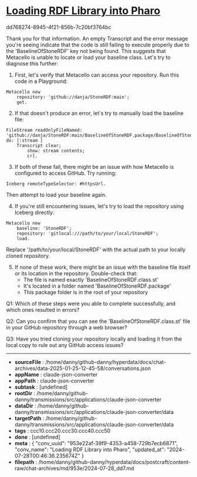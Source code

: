 # [Loading RDF Library into Pharo](https://claude.ai/chat/953e22af-39f9-4353-a458-729b7ecb6871)

dd768274-8945-4f21-856b-7c20bf3764bc

 Thank you for that information. An empty Transcript and the error message you're seeing indicate that the code is still failing to execute properly due to the 'BaselineOfStoneRDF' key not being found. This suggests that Metacello is unable to locate or load your baseline class. Let's try to diagnose this further:

1. First, let's verify that Metacello can access your repository. Run this code in a Playground:

```smalltalk
Metacello new
    repository: 'github://danja/StoneRDF:main';
    get.
```

2. If that doesn't produce an error, let's try to manually load the baseline file:

```smalltalk
FileStream readOnlyFileNamed: 'github://danja/StoneRDF:main/BaselineOfStoneRDF.package/BaselineOfStoneRDF.class.st' do: [:stream |
    Transcript clear;
        show: stream contents;
        cr].
```

3. If both of these fail, there might be an issue with how Metacello is configured to access GitHub. Try running:

```smalltalk
Iceberg remoteTypeSelector: #httpsUrl.
```

Then attempt to load your baseline again.

4. If you're still encountering issues, let's try to load the repository using Iceberg directly:

```smalltalk
Metacello new
    baseline: 'StoneRDF';
    repository: 'gitlocal:///path/to/your/local/StoneRDF';
    load.
```

Replace '/path/to/your/local/StoneRDF' with the actual path to your locally cloned repository.

5. If none of these work, there might be an issue with the baseline file itself or its location in the repository. Double-check that:
   - The file is named exactly 'BaselineOfStoneRDF.class.st'
   - It's located in a folder named 'BaselineOfStoneRDF.package'
   - This package folder is in the root of your repository

Q1: Which of these steps were you able to complete successfully, and which ones resulted in errors?

Q2: Can you confirm that you can see the 'BaselineOfStoneRDF.class.st' file in your GitHub repository through a web browser?

Q3: Have you tried cloning your repository locally and loading it from the local copy to rule out any GitHub access issues?

---

* **sourceFile** : /home/danny/github-danny/hyperdata/docs/chat-archives/data-2025-01-25-12-45-58/conversations.json
* **appName** : claude-json-converter
* **appPath** : claude-json-converter
* **subtask** : [undefined]
* **rootDir** : /home/danny/github-danny/transmissions/src/applications/claude-json-converter
* **dataDir** : /home/danny/github-danny/transmissions/src/applications/claude-json-converter/data
* **targetPath** : /home/danny/github-danny/transmissions/src/applications/claude-json-converter/data
* **tags** : ccc10.ccc20.ccc30.ccc40.ccc50
* **done** : [undefined]
* **meta** : {
  "conv_uuid": "953e22af-39f9-4353-a458-729b7ecb6871",
  "conv_name": "Loading RDF Library into Pharo",
  "updated_at": "2024-07-28T00:46:36.235674Z"
}
* **filepath** : /home/danny/github-danny/hyperdata/docs/postcraft/content-raw/chat-archives/md/953e/2024-07-28_dd7.md